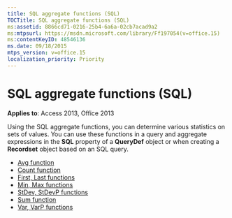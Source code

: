 ```yaml
---
title: SQL aggregate functions (SQL)
TOCTitle: SQL aggregate functions (SQL)
ms:assetid: 8866cd71-0216-25b4-6a6a-02cb7acad9a2
ms:mtpsurl: https://msdn.microsoft.com/library/Ff197054(v=office.15)
ms:contentKeyID: 48546136
ms.date: 09/18/2015
mtps_version: v=office.15
localization_priority: Priority
---
```


# SQL aggregate functions (SQL)

**Applies to**: Access 2013, Office 2013

Using the SQL aggregate functions, you can determine various statistics on sets of values. You can use these functions in a query and aggregate expressions in the **SQL** property of a **QueryDef** object or when creating a **Recordset** object based on an SQL query.

- [Avg function](https://docs.microsoft.com/office/vba/access/concepts/criteria-expressions/avg-function-microsoft-access-sql)
- [Count function](https://docs.microsoft.com/office/vba/access/concepts/criteria-expressions/count-function-microsoft-access-sql)
- [First, Last functions](https://docs.microsoft.com/office/vba/access/concepts/miscellaneous/first-last-functions-microsoft-access-sql)
- [Min, Max functions](https://docs.microsoft.com/office/vba/access/concepts/criteria-expressions/min-max-functions-microsoft-access-sql)
- [StDev, StDevP functions](https://docs.microsoft.com/office/vba/access/concepts/criteria-expressions/stdev-stdevp-functions-microsoft-access-sql)
- [Sum function](https://docs.microsoft.com/office/vba/access/concepts/criteria-expressions/sum-function-microsoft-access-sql)
- [Var, VarP functions](https://docs.microsoft.com/office/vba/access/concepts/criteria-expressions/var-varp-functions-microsoft-access-sql)

